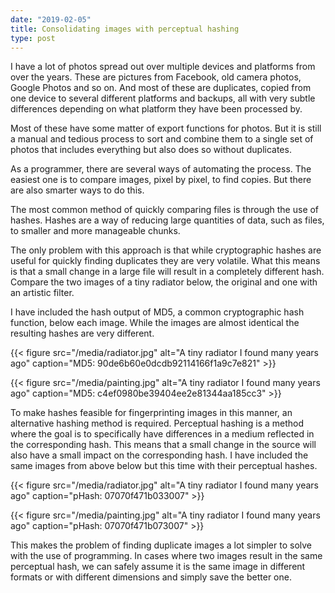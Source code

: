 ```yaml
---
date: "2019-02-05"
title: Consolidating images with perceptual hashing
type: post
---
```

I have a lot of photos spread out over multiple devices and platforms from over the years. These are pictures from Facebook, old camera photos, Google Photos and so on. And most of these are duplicates, copied from one device to several different platforms and backups, all with very subtle differences depending on what platform they have been processed by.

Most of these have some matter of export functions for photos. But it is still a manual and tedious process to sort and combine them to a single set of photos that includes everything but also does so without duplicates.

As a programmer, there are several ways of automating the process. The easiest one is to compare images, pixel by pixel, to find copies. But there are also smarter ways to do this.

The most common method of quickly comparing files is through the use of hashes. Hashes are a way of reducing large quantities of data, such as files, to smaller and more manageable chunks.

The only problem with this approach is that while cryptographic hashes are useful for quickly finding duplicates they are very volatile. What this means is that a small change in a large file will result in a completely different hash. Compare the two images of a tiny radiator below, the original and one with an artistic filter.

I have included the hash output of MD5, a common cryptographic hash function, below each image. While the images are almost identical the resulting hashes are very different.

{{< figure src="/media/radiator.jpg" alt="A tiny radiator I found many years ago" caption="MD5: 90de6b60e0dcdb92114166f1a9c7e821" >}}

{{< figure src="/media/painting.jpg" alt="A tiny radiator I found many years ago" caption="MD5: c4ef0980be39404ee2e81344aa185cc3" >}}

To make hashes feasible for fingerprinting images in this manner, an alternative hashing method is required. Perceptual hashing is a method where the goal is to specifically have differences in a medium reflected in the corresponding hash. This means that a small change in the source will also have a small impact on the corresponding hash. I have included the same images from above below but this time with their perceptual hashes.

{{< figure src="/media/radiator.jpg" alt="A tiny radiator I found many years ago" caption="pHash: 07070f471b033007" >}}

{{< figure src="/media/painting.jpg" alt="A tiny radiator I found many years ago" caption="pHash: 07070f471b073007" >}}

This makes the problem of finding duplicate images a lot simpler to solve with the use of programming. In cases where two images result in the same perceptual hash, we can safely assume it is the same image in different formats or with different dimensions and simply save the better one.
